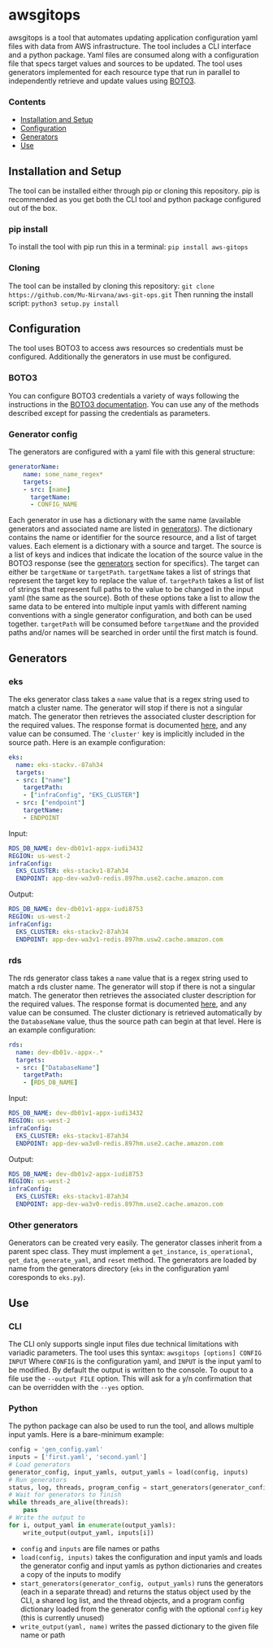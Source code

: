 # awsgitops
awsgitops is a tool that automates updating application configuration yaml files with data from AWS infrastructure.
The tool includes a CLI interface and a python package. Yaml files are consumed along with a configuration file that specs target values and sources to be updated. The tool uses generators implemented for each resource type that run in parallel to independently retrieve and update values using [BOTO3](https://boto3.amazonaws.com/).

### Contents
- [Installation and Setup](#installation-and-setup)
- [Configuration](#configuration)
- [Generators](#generators)
- [Use](#Use)

## Installation and Setup
The tool can be installed either through pip or cloning this repository. pip is recommended as you get both the CLI tool and python package configured out of the box.

### pip install
To install the tool with pip run this in a terminal:
`pip install aws-gitops`

### Cloning
The tool can be installed by cloning this repository:
`git clone https://github.com/Mu-Nirvana/aws-git-ops.git`
Then running the install script:
`python3 setup.py install`

## Configuration
The tool uses BOTO3 to access aws resources so credentials must be configured. Additionally the generators in use must be configured.

### BOTO3
You can configure BOTO3 credentials a variety of ways following the instructions in the [BOTO3 documentation](https://boto3.amazonaws.com/v1/documentation/api/latest/guide/credentials.html).  You can use any of the methods described except for passing the credentials as parameters.

### Generator config
The generators are configured with a yaml file with this general structure:
```yaml
generatorName:
	name: some_name_regex*
	targets:
	- src: [name]
	  targetName:
	  - CONFIG_NAME
```
Each generator in use has a dictionary with the same name (available generators and associated name are listed in [generators](#generators)). The dictionary contains the name or identifier for the source resource, and a list of target values. Each element is a dictionary with a source and target. The source is a list of keys and indices that indicate the location of the source value in the BOTO3 response (see the [generators](#generators) section for specifics). The target can either be `targetName` or `targetPath`. `targetName` takes a list of strings that represent the target key to replace the value of. `targetPath` takes a list of list of strings that represent full paths to the value to be changed in the input yaml (the same as the source).  Both of these options take a list to allow the same data to be entered into multiple input yamls with different naming conventions with a single generator configuration, and both can be used together. `targetPath` will be consumed before `targetName` and the provided paths and/or names will be searched in order until the first match is found.

## Generators
### eks
The eks generator class takes a `name` value that is a regex string used to match a cluster name. The generator will stop if there is not a singular match.
The generator then retrieves the associated cluster description for the required values. The response format is documented [here](https://boto3.amazonaws.com/v1/documentation/api/latest/reference/services/eks/client/describe_cluster.html), and any value can be consumed. The `'cluster'` key is implicitly included in the source path.
Here is an example configuration:
```yaml
eks:
  name: eks-stackv.-87ah34
  targets:
  - src: ["name"]
    targetPath: 
    - ["infraConfig", "EKS_CLUSTER"]
  - src: ["endpoint"]
    targetName:
    - ENDPOINT 
```
Input: 
```yaml
RDS_DB_NAME: dev-db01v1-appx-iudi3432
REGION: us-west-2
infraConfig:
  EKS_CLUSTER: eks-stackv1-87ah34
  ENDPOINT: app-dev-wa3v0-redis.897hm.use2.cache.amazon.com
```
Output: 
```yaml
RDS_DB_NAME: dev-db01v1-appx-iudi8753
REGION: us-west-2
infraConfig:
  EKS_CLUSTER: eks-stackv2-87ah34
  ENDPOINT: app-dev-wa3v1-redis.897hm.usw2.cache.amazon.com
```
### rds
The rds generator class takes a `name` value that is a regex string used to match a rds cluster name. The generator will stop if there is not a singular match.
The generator then retrieves the associated cluster description for the required values. The response format is documented [here](https://boto3.amazonaws.com/v1/documentation/api/latest/reference/services/rds/client/describe_db_clusters.html), and any value can be consumed. The cluster dictionary is retrieved automatically by the `DatabaseName` value, thus the source path can begin at that level.
Here is an example configuration:
```yaml
rds:
  name: dev-db01v.-appx-.*
  targets:
  - src: ["DatabaseName"]
    targetPath:
    - [RDS_DB_NAME]
```
Input: 
```yaml
RDS_DB_NAME: dev-db01v1-appx-iudi3432
REGION: us-west-2
infraConfig:
  EKS_CLUSTER: eks-stackv1-87ah34
  ENDPOINT: app-dev-wa3v0-redis.897hm.use2.cache.amazon.com
```
Output: 
```yaml
RDS_DB_NAME: dev-db01v2-appx-iudi8753
REGION: us-west-2
infraConfig:
  EKS_CLUSTER: eks-stackv1-87ah34
  ENDPOINT: app-dev-wa3v0-redis.897hm.use2.cache.amazon.com
```
### Other generators
Generators can be created very easily. The generator classes inherit from a parent spec class. They must implement a `get_instance`, `is_operational`, `get_data`, `generate_yaml`, and `reset` method. The generators are loaded by name from the generators directory (`eks` in the configuration yaml coresponds to `eks.py`).

## Use
### CLI
The CLI only supports single input files due technical limitations with variadic parameters. The tool uses this syntax:
`awsgitops [options] CONFIG INPUT`
Where `CONFIG` is the configuration yaml, and `INPUT` is the input yaml to be modified.
By default the output is written to the console. To ouput to a file use the `--output FILE` option. This will ask for a y/n confirmation that can be overridden with the `--yes` option.

### Python
The python package can also be used to run the tool, and allows multiple input yamls.
Here is a bare-minimum example:
```python
config = 'gen_config.yaml'
inputs = ['first.yaml', 'second.yaml']
# Load generators
generator_config, input_yamls, output_yamls = load(config, inputs)
# Run generators
status, log, threads, program_config = start_generators(generator_config, output_yamls)
# Wait for generators to finish
while threads_are_alive(threads):
	pass
# Write the output to 
for i, output_yaml in enumerate(output_yamls):
	write_output(output_yaml, inputs[i])
```
- `config` and `inputs` are file names or paths
- `load(config, inputs)` takes the configuration and input yamls and loads the generator config and input yamls as python dictionaries and creates a copy of the inputs to modify
- `start_generators(generator_config, output_yamls)` runs the generators (each in a separate thread) and returns the status object used by the CLI, a shared log list, and the thread objects, and a program config dictionary loaded from the generator config with the optional `config` key (this is currently unused)
- `write_output(yaml, name)` writes the passed dictionary to the given file name or path
